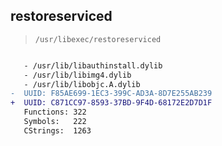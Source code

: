 ## restoreserviced

> `/usr/libexec/restoreserviced`

```diff

   - /usr/lib/libauthinstall.dylib
   - /usr/lib/libimg4.dylib
   - /usr/lib/libobjc.A.dylib
-  UUID: F85AE699-1EC3-399C-AD3A-8D7E255AB239
+  UUID: C871CC97-8593-37BD-9F4D-68172E2D7D1F
   Functions: 322
   Symbols:   222
   CStrings:  1263

```
